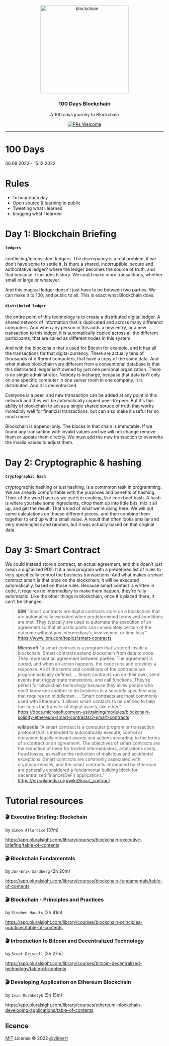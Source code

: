 <div align="center">
  <img src="https://thumbs.dreamstime.com/b/digitales-logo-blockchain-ikonenentwurf-cryptocurrency-vektors-201091629.jpg" width="280px" alt="blockchain" />
  <h3>100 Days Blockchain</h3>
  <p>A 100 days journey to Blockchain</p>

  <p>
    <a href="#">
      <img src="https://img.shields.io/badge/PRs-Welcome-brightgreen.svg?style=flat-square" alt="PRs Welcome">
    </a>
  </p>
</div>

---

# 100 Days
06.09.2022 - 15.12.2022

# Rules
- 1x hour each day
- Open source & learning in public
- Tweeting what I learned
- blogging what I learned

# Day 1: Blockchain Briefing
#### `ledgers`
conflicting/inconsistent ledgers. The discrepancy is a real problem, if we don't have some to settle it.
Is there a shared, incorruptible, secure and authoritative ledger? where the ledger becomes the source 
of truth, and that because it includes history. We could make more transactions, whether small or large or 
whatever.

And this magical ledger doesn't just have to be between two parties. We can make it to 100, and public to all.
This is exact what Blockchain does.

#### `distributed ledger`
the entire point of this technology is to create a distributed digital ledger. A shared network of information that is duplicated and across many differenct computers. And when any person in this adds a new entry, or a new transaction to this 
ledger, it is automatically copied across all the different participants, that are called as different nodes in this system.

And with the blockchain that's used for Bitcoin for example, and it has all the transactions for that digital currency.
There are actually tens of thousands of different computers, that have a copy of the same data. And what makes blockchain very different from a conventional database is that this distributed ledger isn't owned by just one personal organization. There is no single administrator. Nobody is incharge, because that data isn't only on one specific computer in one server room in one company. It is distributed. And it is decentralized.

Everyone is a peer, and new transaction can be added at any point in this network and they will be automatically copied peer-to-peer. But it's this ability of blockchain to act as a single shared soruce of truth that works incredibly well for financial transactions, but can also make it useful for so much more.

Blockchain is append-only. The blocks in that chain is immutable. If we found any transaction with invalid values and we will not change remove them or update them directly. We must add the new transaction to overwrite the invalid values to adjust them.

# Day 2: Cryptographic & hashing

#### `Cryptographic hash`
cryptographic hashing or just hashing, is a commmon task in programming.
We are already compfortable with the purposes and benefits of hashing. Think of the word hash as we use it in cooking, like corn beef hash. A hash is where you take some ingredients, chop them up into little bits, mix it all up, and get the result.
That's kind of what we're doing here. We will put some calculations on thoese different pieces, and then combine them together
to end up with a small value. A result that often looks smaller and very meaningless and random, but it was actually based on that original data.

# Day 3: Smart Contract
We could instead store a contract, an actual agreement, and this doen't just mean
a digitalized PDF. It it a mini program with a predefined list of rules to very specifically control the business transactions. And what makes a smart contract smart is that once on the blockchain, it will be executed automatically, based on those rules. Because smart contact is written in code, it requires no intermediary to make them happen, they're fully automactic. Like the other things in blockchain, once it's placed there, it can't be changed.

> **IBM** "Smart contracts are digital contracts store on a blockchain that are automatically executed when predetermined terms and conditions are met. They typically are used to automate the execution of an agreement so that all participants can immediately certain of the outcome without any intermediary's involvement or time loss."
<https://www.ibm.com/topics/smart-contracts>


> **Microsoft** "a smart contract is a program that's stored inside a blockchain. Smart contracts extend blockchain from data to code. They represent an agreement between parties. The agreement is coded, and when an action happens, the code runs and provides a response. All of the terms and conditions of the contracts are programmatically defined. ... Smart contracts run on their own, send events that trigger state transistions, and call functions. They're pefect for blockchain technology because they allow people who don't know one another to do business in a securely specified way that requires no middleman. ... Smart contracts are most commonly used with Ethereum. It allows smart contacts to be defined to help facilitates the transfer of digital assets, like ether."
<https://docs.microsoft.com/en-us/training/modules/blockchain-solidity-ethereum-smart-contracts/2-smart-contracts>
> 

> **wikipedia** "A smart contract is a computer program or transaction protocol that is intended to automatically execute, control or document legally relevant events and actions according to the terms of a contract or an agreement. The objectives of smart contracts are the reduction of need for trusted intermediators, arbitrations costs, fraud losses, as well as the reduction of malicious and accidental exceptions. Smart contracts are commonly associated with cryptocurrencies, and the smart contracts introduced by Ethereum are generally considered a fundamental building block for decentralized finance(DeFi) applications." <https://en.wikipedia.org/wiki/Smart_contract>
 
# Tutorial resources
### 🎬 Executive Briefing: Blockchain
by `Simon Allardice` (37m)


https://app.pluralsight.com/library/courses/blockchain-executive-briefing/table-of-contents

### 🎬 Blockchain Fundamentals
by `Jan-Erik Sandberg` (2h 20m)

https://app.pluralsight.com/library/courses/blockchain-fundamentals/table-of-contents


### 🎬 Blockchain - Principles and Practices
by `Stephen Haunts` (2h 41m)

https://app.pluralsight.com/library/courses/blockchain-principles-practices/table-of-contents


### 🎬  Introduction to Bitcoin and Decentralized Technology
by `Scoot Driscoll` (3h 27m)

https://app.pluralsight.com/library/courses/bitcoin-decentralized-technology/table-of-contents


### 🎬  Developing Application on Ethereum Blockchain
by `Ivan Mushketyk` (5h 15m)

https://app.pluralsight.com/library/courses/ethereum-blockchain-developing-applications/table-of-contents


## licence

[MIT](./LICENSE) License © 2022 [@vikbert](https://vikbert.github.io/)